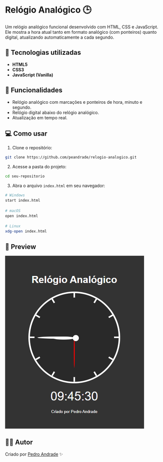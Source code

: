 # Relógio Analógico 🕒

Um relógio analógico funcional desenvolvido com HTML, CSS e JavaScript. Ele mostra a hora atual tanto em formato analógico (com ponteiros) quanto digital, atualizando automaticamente a cada segundo.

## 🚀 Tecnologias utilizadas

- **HTML5**
- **CSS3**
- **JavaScript (Vanilla)**

## 📄 Funcionalidades

- Relógio analógico com marcações e ponteiros de hora, minuto e segundo.
- Relógio digital abaixo do relógio analógico.
- Atualização em tempo real.

## 💻 Como usar

1. Clone o repositório:

```bash
git clone https://github.com/peandrade/relogio-analogico.git
```

2. Acesse a pasta do projeto:

```bash
cd seu-repositorio
```

3. Abra o arquivo `index.html` em seu navegador:

```bash
# Windows
start index.html

# macOS
open index.html

# Linux
xdg-open index.html
```

## 📸 Preview

![alt text](image.png)

## 🧑‍💻 Autor

Criado por [Pedro Andrade](https://github.com/peandrade) ✨
